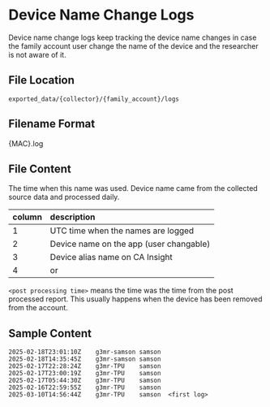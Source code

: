 # Device Name Change Logs

Device name change logs keep tracking the device name changes in case the family account user change the name of the device and the researcher is not aware of it.

## File Location

`exported_data/{collector}/{family_account}/logs`

## Filename Format

{MAC}.log

## File Content

The time when this name was used. Device name came from the collected source data and processed daily.

| column | description                             |
| :----- | :-------------------------------------- |
| 1      | UTC time when the names are logged      |
| 2      | Device name on the app (user changable) |
| 3      | Device alias name on CA Insight         |
| 4      | <first log> or <post processing time>   |

```<post processing time>``` means the time was the time from the post processed report. This usually happens when the device has been removed from the account.

## Sample Content

```text
2025-02-18T23:01:10Z	g3mr-samson samson
2025-02-18T14:35:45Z	g3mr-samson samson
2025-02-17T22:28:24Z	g3mr-TPU    samson
2025-02-17T23:00:19Z	g3mr-TPU    samson
2025-02-17T05:44:30Z	g3mr-TPU    samson
2025-02-16T22:59:55Z	g3mr-TPU    samson
2025-03-10T14:56:44Z	g3mr-TPU	samson	<first log>
```
